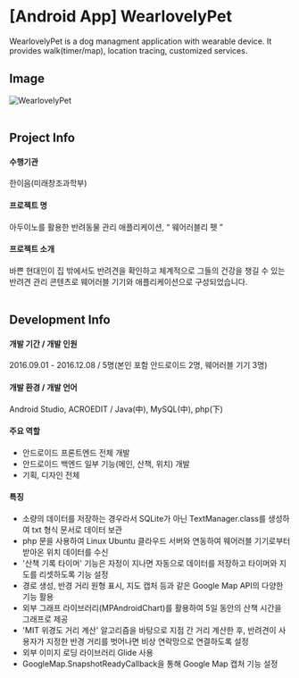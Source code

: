 [Android App] WearlovelyPet
========================
WearlovelyPet is a dog managment application with wearable device. It provides walk(timer/map), location tracing, customized services.
## Image
![WearlovelyPet](https://i.imgur.com/630XtgD.gif)
<br></br>
## Project Info
#### 수행기관
한이음(미래창조과학부)
#### 프로젝트 명
아두이노를 활용한 반려동물 관리 애플리케이션, “ 웨어러블리 펫 ”
#### 프로젝트 소개
바쁜 현대인이 집 밖에서도 반려견을 확인하고 체계적으로 그들의 건강을 챙길 수 있는 반려견 관리 콘텐츠로 웨어러블 기기와 애플리케이션으로 구성되었습니다.
<br></br>
## Development Info
#### 개발 기간 / 개발 인원
2016.09.01 - 2016.12.08 / 5명(본인 포함 안드로이드 2명, 웨어러블 기기 3명)
#### 개발 환경 / 개발 언어
Android Studio, ACROEDIT / Java(中), MySQL(中), php(下)
#### 주요 역할
* 안드로이드 프론트엔드 전체 개발
* 안드로이드 백엔드 일부 기능(메인, 산책, 위치) 개발
* 기획, 디자인 전체
#### 특징
* 소량의 데이터를 저장하는 경우라서 SQLite가 아닌 TextManager.class를 생성하여 txt 형식 문서로 데이터 보관
* php 문을 사용하여 Linux Ubuntu 클라우드 서버와 연동하여 웨어러블 기기로부터 받아온 위치 데이터를 수신
* '산책 기록 타이머' 기능은 자정이 지나면 자동으로 데이터를 저장하고 타이머와 지도를 리셋하도록 기능 설정
* 경로 생성, 반경 거리 원형 표시, 지도 캡처 등과 같은 Google Map API의 다양한 기능 활용
* 외부 그래프 라이브러리(MPAndroidChart)를 활용하여 5일 동안의 산책 시간을 그래프로 제공
* 'MIT 위경도 거리 계산' 알고리즘을 바탕으로 지점 간 거리 계산한 후, 반려견이 사용자가 지정한 반경 거리를 벗어나면 비상 연락망으로 연결하도록 설정
* 외부 이미지 로딩 라이브러리 Glide 사용
* GoogleMap.SnapshotReadyCallback을 통해 Google Map 캡처 기능 설정
